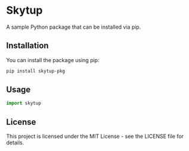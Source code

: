 # Skytup

A sample Python package that can be installed via pip.

## Installation

You can install the package using pip:

```bash
pip install skytup-pkg
```

## Usage

```python
import skytup
```

## License

This project is licensed under the MIT License - see the LICENSE file for details.